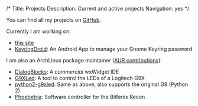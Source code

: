 /*
Title: Projects
Description: Current and active projects
Navigation: yes
*/

You can find all my projects on [GitHub](https://github.com/pschmitt/ "pschmitt@GitHub").

Currently I am working on:

* [this site](https://github.com/pschmitt/schmitt.co "GitHub/schmitt.co")
* [KeyringDroid](https://github.com/pschmitt/KeyringDroid "GitHub/KeyringDroid"): An Android App to manage your Gnome Keyring password


I am also an ArchLinux package maintainer ([AUR contributions](https://aur.archlinux.org/packages/?SeB=m&K=pschmitt "AUR/pschmitt")):

* [DialogBlocks](https://github.com/pschmitt/dialogblocks "GitHub/dialogblocks"): A *commercial* wxWidget IDE
* [G9XLed](https://github.com/pschmitt/g9xled "GitHub/g9xled"): A tool to control the LEDs of a Logitech G9X
* [python2-g9xled](https://github.com/pschmitt/python2-g9led "GitHub/python2-g9xled"): Same as above, also supports the original G9 (Python 2)
* [Phoebetria](https://github.com/pschmitt/phoebetria "GitHub/Phoebetria"): Software controller for the Bitfenix Recon
